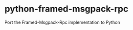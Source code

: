 python-framed-msgpack-rpc
=========================

Port the Framed-Msgpack-Rpc implementation to Python